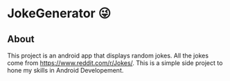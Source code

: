 # JokeGenerator :stuck_out_tongue_winking_eye:
## About
This project is an android app that displays random jokes. All the jokes come from https://www.reddit.com/r/Jokes/. This is a simple side project to hone my skills in Android Developement.
